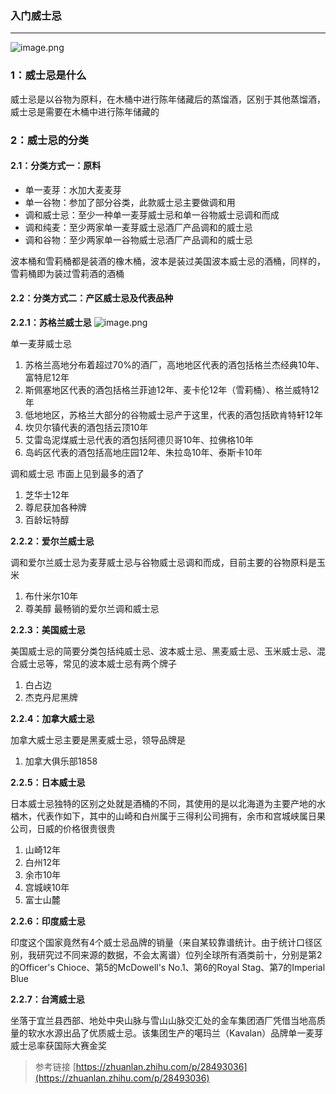 ### 入门威士忌

--- 

![image.png](https://pic2.zhimg.com/80/v2-bcf6240e1bf2a3a6990c012a5644b4cd_720w.jpg)

### 1：威士忌是什么

威士忌是以谷物为原料，在木桶中进行陈年储藏后的蒸馏酒，区别于其他蒸馏酒，威士忌是需要在木桶中进行陈年储藏的

### 2：威士忌的分类

#### 2.1：分类方式一：原料

- 单一麦芽：水加大麦麦芽
- 单一谷物：参加了部分谷类，此款威士忌主要做调和用
- 调和威士忌：至少一种单一麦芽威士忌和单一谷物威士忌调和而成
- 调和纯麦：至少两家单一麦芽威士忌酒厂产品调和的威士忌
- 调和谷物：至少两家单一谷物威士忌酒厂产品调和的威士忌

波本桶和雪莉桶都是装酒的橡木桶，波本是装过美国波本威士忌的酒桶，同样的，雪莉桶即为装过雪莉酒的酒桶


#### 2.2：分类方式二：产区威士忌及代表品种

**2.2.1：苏格兰威士忌**
![image.png](https://pic2.zhimg.com/80/v2-ae42afe9d18315dc1d61de66f557e4c1_720w.png)

单一麦芽威士忌
1. 苏格兰高地分布着超过70%的酒厂，高地地区代表的酒包括格兰杰经典10年、富特尼12年
2. 斯佩塞地区代表的酒包括格兰菲迪12年、麦卡伦12年（雪莉桶）、格兰威特12年
3. 低地地区，苏格兰大部分的谷物威士忌产于这里，代表的酒包括欧肯特轩12年
4. 坎贝尔镇代表的酒包括云顶10年
5. 艾雷岛泥煤威士忌代表的酒包括阿德贝哥10年、拉佛格10年
6. 岛屿区代表的酒包括高地庄园12年、朱拉岛10年、泰斯卡10年

调和威士忌 市面上见到最多的酒了
1. 芝华士12年
2. 尊尼获加各种牌
3. 百龄坛特醇


**2.2.2：爱尔兰威士忌**

调和爱尔兰威士忌为麦芽威士忌与谷物威士忌调和而成，目前主要的谷物原料是玉米

1. 布什米尔10年
2. 尊美醇 最畅销的爱尔兰调和威士忌

**2.2.3：美国威士忌**

美国威士忌的简要分类包括纯威士忌、波本威士忌、黑麦威士忌、玉米威士忌、混合威士忌等，常见的波本威士忌有两个牌子

1. 白占边
2. 杰克丹尼黑牌

**2.2.4：加拿大威士忌**

加拿大威士忌主要是黑麦威士忌，领导品牌是

1. 加拿大俱乐部1858

**2.2.5：日本威士忌**

日本威士忌独特的区别之处就是酒桶的不同，其使用的是以北海道为主要产地的水楢木，代表作如下，其中的山崎和白州属于三得利公司拥有，余市和宫城峡属日果公司，日威的价格很贵很贵

1. 山崎12年
2. 白州12年
3. 余市10年
4. 宫城峡10年
5. 富士山麓

**2.2.6：印度威士忌**

印度这个国家竟然有4个威士忌品牌的销量（来自某较靠谱统计。由于统计口径区别，我研究过不同来源的数据，不会太离谱）位列全球所有酒类前十，分别是第2的Officer's Chioce、第5的McDowell's No.1、第6的Royal Stag、第7的Imperial Blue

**2.2.7：台湾威士忌**

坐落于宜兰县西部、地处中央山脉与雪山山脉交汇处的金车集团酒厂凭借当地高质量的软水水源出品了优质威士忌。该集团生产的噶玛兰（Kavalan）品牌单一麦芽威士忌率获国际大赛金奖


> 参考链接 [https://zhuanlan.zhihu.com/p/28493036](https://zhuanlan.zhihu.com/p/28493036) 

